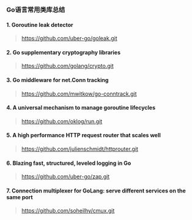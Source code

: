 ### Go语言常用类库总结

#### 1. Goroutine leak detector

> https://github.com/uber-go/goleak.git 

#### 2. Go supplementary cryptography libraries

> https://github.com/golang/crypto.git 

#### 3. Go middleware for net.Conn tracking

> https://github.com/mwitkow/go-conntrack.git

#### 4. A universal mechanism to manage goroutine lifecycles

> https://github.com/oklog/run.git


#### 5. A high performance HTTP request router that scales well

> https://github.com/julienschmidt/httprouter.git

#### 6. Blazing fast, structured, leveled logging in Go

> https://github.com/uber-go/zap.git

#### 7. Connection multiplexer for GoLang: serve different services on the same port

> https://github.com/soheilhy/cmux.git 


